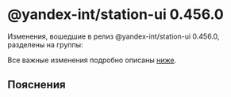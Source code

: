 # @yandex-int/station-ui 0.456.0

<!-- ЧЕЛОВЕЧЕСКОЕ ВСТУПЛЕНИЕ -->

Изменения, вошедшие в релиз @yandex-int/station-ui 0.456.0, разделены на группы:

Все важные изменения подробно описаны [ниже](#Пояснения).

## Пояснения

